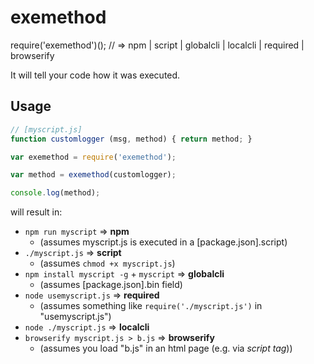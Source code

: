 # exemethod
require('exemethod')(); // => npm | script | globalcli | localcli | required | browserify

It will tell your code how it was executed.

## Usage
```js
// [myscript.js]
function customlogger (msg, method) { return method; }

var exemethod = require('exemethod');

var method = exemethod(customlogger);

console.log(method);
```
will result in:
* `npm run myscript` => **npm**
  * (assumes myscript.js is executed in a [package.json].script)
* `./myscript.js` => **script**
  * (assumes `chmod +x myscript.js`)
* `npm install myscript -g` + `myscript` => **globalcli**
  * (assumes [package.json].bin field)
* `node usemyscript.js` => **required**
  * (assumes something like `require('./myscript.js')` in "usemyscript.js")
* `node ./myscript.js` => **localcli**
* `browserify myscript.js > b.js` => **browserify**
  * (assumes you load "b.js" in an html page (e.g. via *script tag*))
